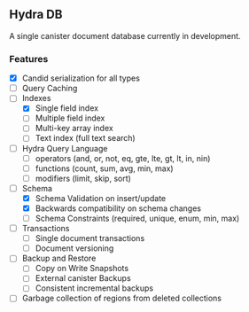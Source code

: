 ## Hydra DB

A single canister document database currently in development.

### Features

- [x] Candid serialization for all types
- [ ] Query Caching
- [ ] Indexes
  - [x] Single field index
  - [ ] Multiple field index
  - [ ] Multi-key array index
  - [ ] Text index (full text search)
- [ ] Hydra Query Language
  - [ ] operators (and, or, not, eq, gte, lte, gt, lt, in, nin)
  - [ ] functions (count, sum, avg, min, max)
  - [ ] modifiers (limit, skip, sort)
- [ ] Schema 
  - [x] Schema Validation on insert/update
  - [x] Backwards compatibility on schema changes
  - [ ] Schema Constraints (required, unique, enum, min, max)
- [ ] Transactions
  - [ ] Single document transactions
  - [ ] Document versioning
- [ ] Backup and Restore
  - [ ] Copy on Write Snapshots
  - [ ] External canister Backups
  - [ ] Consistent incremental backups
- [ ] Garbage collection of regions from deleted collections